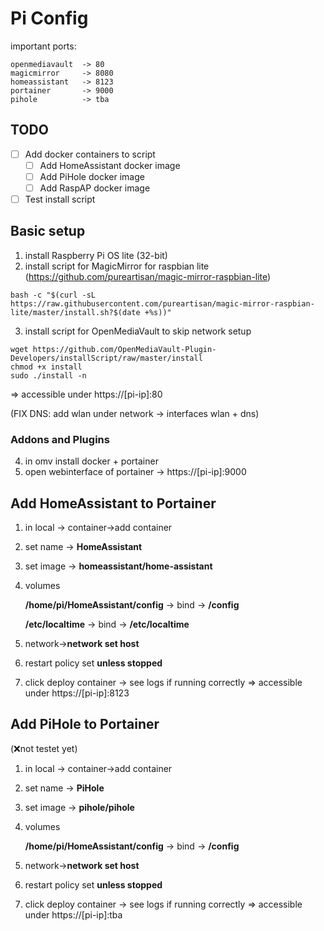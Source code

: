 # Pi Config                     

important ports:

    openmediavault  -> 80
    magicmirror     -> 8080
    homeassistant   -> 8123
    portainer       -> 9000
    pihole          -> tba

## TODO
- [ ] Add docker containers to script
    - [ ] Add HomeAssistant docker image
    - [ ] Add PiHole docker image
    - [ ] Add RaspAP docker image
- [ ] Test install script

## Basic setup
1. install Raspberry Pi OS lite (32-bit)
2. install script for MagicMirror for raspbian lite (https://github.com/pureartisan/magic-mirror-raspbian-lite)
```
bash -c "$(curl -sL https://raw.githubusercontent.com/pureartisan/magic-mirror-raspbian-lite/master/install.sh?$(date +%s))"
```

3. install script for OpenMediaVault to skip network setup
```
wget https://github.com/OpenMediaVault-Plugin-Developers/installScript/raw/master/install
chmod +x install
sudo ./install -n
```

=> accessible under https://[pi-ip]:80

(FIX DNS: add wlan under network -> interfaces wlan + dns)

### Addons and Plugins
4. in omv install docker + portainer
5. open webinterface of portainer -> https://[pi-ip]:9000

## Add HomeAssistant to Portainer
1. in local     -> container->add container
2. set name     -> **HomeAssistant**
3. set image    -> **homeassistant/home-assistant**
4. volumes

    **/home/pi/HomeAssistant/config** -> bind
        -> **/config**
        
    **/etc/localtime** -> bind
        -> **/etc/localtime**
        
5. network->**network set host**
6. restart policy set **unless stopped**
7. click deploy container
-> see logs if running correctly
=> accessible under https://[pi-ip]:8123


## Add PiHole to Portainer
(❌not testet yet)
1. in local     -> container->add container
2. set name     -> **PiHole**
3. set image    -> **pihole/pihole**
4. volumes

    **/home/pi/HomeAssistant/config** -> bind
        -> **/config**
5. network->**network set host**
6. restart policy set **unless stopped**
7. click deploy container
-> see logs if running correctly
=> accessible under https://[pi-ip]:tba
